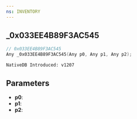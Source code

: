 ```yaml
---
ns: INVENTORY
---
```

## _0x033EE4B89F3AC545

```c
// 0x033EE4B89F3AC545
Any _0x033EE4B89F3AC545(Any p0, Any p1, Any p2);
```

```
NativeDB Introduced: v1207
```

## Parameters
* **p0**:
* **p1**:
* **p2**:
